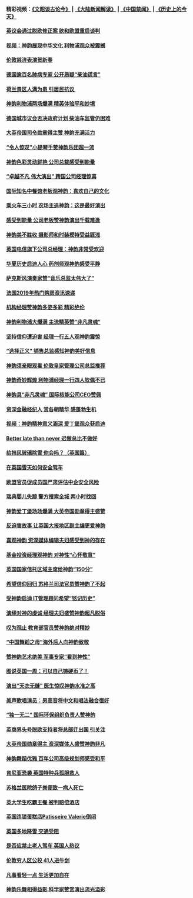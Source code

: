 #### 精彩视频：[《文昭谈古论今》](https://github.com/gfw-breaker/wenzhao) | [《大陆新闻解读》](https://github.com/gfw-breaker/ntdtv-comedy) | [《中国禁闻》](https://github.com/gfw-breaker/ntdtv-news) | [《历史上的今天》](https://github.com/gfw-breaker/today-in-history) 

#### [英议会通过脱欧修正案 欲和欧盟重启谈判](../pages/nsc974/n11011622.md?t=01301230) 

#### [视频：神韵展现中华文化 利物浦观众被震撼](../pages/nsc974/n11011005.md?t=01301230) 

#### [伦敦慈济表演贺新春](../pages/nsc974/n11011139.md?t=01301230) 

#### [德国逾百名肺病专家 公开质疑“柴油谎言”](../pages/nsc974/n11010325.md?t=01301230) 

#### [荷兰景区人满为患 引居民抗议 ](../pages/nsc974/n11010747.md?t=01301230) 

#### [神韵利物浦两场爆满 精英体验平和妙境](../pages/nsc974/n11010417.md?t=01301230) 

#### [德国城市议会否决政府计划 柴油车监管仍困难](../pages/nsc974/n11010716.md?t=01301230) 

#### [大英帝国司令勋章得主赞 神韵充满活力](../pages/nsc974/n11009434.md?t=01301230) 

#### [“令人惊叹”小提琴手赞神韵乐团超一流](../pages/nsc974/n11009535.md?t=01301230) 

#### [神韵色彩灵动鲜艳 公司总裁感受到能量](../pages/nsc974/n11009391.md?t=01301230) 

#### [“卓越不凡 伟大演出” 跨国公司经理惊喜](../pages/nsc974/n11009359.md?t=01301230) 

#### [国际知名中餐馆老板观神韵：喜欢自己的文化](../pages/nsc974/n11009314.md?t=01301230) 

#### [乘火车三小时 农场主追神韵：这是最好演出](../pages/nsc974/n11009299.md?t=01301230) 

#### [感受到能量 公司老板赞神韵演出千载难逢](../pages/nsc974/n11009226.md?t=01301230) 

#### [神韵美不胜收 摄影师和时装模特受益匪浅](../pages/nsc974/n11009171.md?t=01301230) 

#### [英国电信旗下公司总经理：神韵非常受欢迎](../pages/nsc974/n11008992.md?t=01301230) 

#### [华夏历史启迪人心 药剂师观神韵感受平静](../pages/nsc974/n11007232.md?t=01301230) 

#### [萨克斯风演奏家赞“音乐总监太伟大了”](../pages/nsc974/n11007174.md?t=01301230) 

#### [法国2019年热门购房资讯速递](../pages/nsc974/n10947033.md?t=01301230) 

#### [机构经理赞神韵多姿多彩 精彩绝伦](../pages/nsc974/n11006484.md?t=01301230) 

#### [神韵利物浦大爆满 主流精英赞“非凡灵魂”](../pages/nsc974/n11006697.md?t=01301230) 

#### [坚持信仰遭迫害 经理一行五人观神韵震惊](../pages/nsc974/n11006523.md?t=01301230) 

#### [“选择正义” 销售总监感知神韵美好信息](../pages/nsc974/n11006437.md?t=01301230) 

#### [神韵须亲眼观看 伦敦皇家管理公司总监推荐](../pages/nsc974/n11006402.md?t=01301230) 

#### [神韵奇妙辉煌 利物浦经理一行四人钦佩不已](../pages/nsc974/n11006397.md?t=01301230) 

#### [神韵具“非凡灵魂” 国际核能公司CEO赞佩](../pages/nsc974/n11006353.md?t=01301230) 

#### [资深金融经纪人 赏各朝精华 感蓬勃生机](../pages/nsc974/n11006347.md?t=01301230) 

#### [视频：神韵精神意义涵深 爱丁堡观众获启迪](../pages/nsc974/n11004622.md?t=01301230) 

#### [Better late than never 迟做总比不做好](../pages/nsc974/n11004768.md?t=01301230) 

#### [给挡风玻璃除雪 你会吗？（英国篇）](../pages/nsc974/n11004765.md?t=01301230) 

#### [在英国雪天如何安全驾车](../pages/nsc974/n11004758.md?t=01301230) 

#### [欧盟官员促成员国严肃评估中企安全风险](../pages/nsc974/n11004719.md?t=01301230) 

#### [瑞典婴儿失踪 警方搜索全城 两小时找回](../pages/nsc974/n11004065.md?t=01301230) 

#### [神韵爱丁堡场场爆满 大英帝国勋章得主盛赞](../pages/nsc974/n11003114.md?t=01301230) 

#### [反迫害故事 让英国大报地区副主编更爱神韵](../pages/nsc974/n11003184.md?t=01301230) 

#### [喜观神韵 资深媒体编辑夫妇感受到神的存在](../pages/nsc974/n11003116.md?t=01301230) 

#### [基金投资经理观神韵 对神性“心怀敬意”](../pages/nsc974/n11003069.md?t=01301230) 

#### [英国国家信托区域主席给神韵“150分”](../pages/nsc974/n11003048.md?t=01301230) 

#### [希望信仰回归 苏格兰司法官员赞神韵了不起](../pages/nsc974/n11003060.md?t=01301230) 

#### [受神韵启迪 IT管理顾问希望“铭记历史”](../pages/nsc974/n11003055.md?t=01301230) 

#### [演绎对神的虔诚 经理夫妇盛赞神韵超凡脱俗](../pages/nsc974/n11003014.md?t=01301230) 

#### [叹为观止 教育部官员赞神韵绝对精妙](../pages/nsc974/n11003000.md?t=01301230) 

#### [“中国舞蹈之母”海外后人向神韵致敬](../pages/nsc974/n11002983.md?t=01301230) 

#### [赞神韵艺术绝美 军事专家“看到神性”](../pages/nsc974/n11002960.md?t=01301230) 

#### [图说英国一周：可以自己铸硬币了！](../pages/nsc974/n11002835.md?t=01301230) 

#### [演出“天衣无缝” 医生惊叹神韵水准之高](../pages/nsc974/n11002806.md?t=01301230) 

#### [美声歌唱演员：男高音将中文和唱法融合很好](../pages/nsc974/n11002784.md?t=01301230) 

#### [“独一无二” 国际环保组织负责人赞神韵](../pages/nsc974/n11002679.md?t=01301230) 

#### [英商界头号脱欧支持者将总部迁出国 引关注](../pages/nsc974/n11002435.md?t=01301230) 

#### [大英帝国勋章得主 资深媒体人盛赞神韵非凡](../pages/nsc974/n11002544.md?t=01301230) 

#### [神韵舞蹈优雅 百年公司高级规划师感受和平](../pages/nsc974/n11002532.md?t=01301230) 

#### [肯尼亚恐袭 英国特种兵孤胆救人](../pages/nsc974/n11002522.md?t=01301230) 

#### [苏格兰医院鸽子粪便致一病人死亡](../pages/nsc974/n11002503.md?t=01301230) 

#### [英大学生吃霸王餐 被判赔偿酒店](../pages/nsc974/n11002494.md?t=01301230) 

#### [英国连锁蛋糕店Patisseire Valerie倒闭](../pages/nsc974/n11002478.md?t=01301230) 

#### [英国多地降雪 交通受阻](../pages/nsc974/n11002473.md?t=01301230) 

#### [是否应禁止老人驾车 英国人热议](../pages/nsc974/n11002456.md?t=01301230) 

#### [伦敦穷人区公校 41人进牛剑](../pages/nsc974/n11002447.md?t=01301230) 

#### [凡事看轻一点 生活更加自在](../pages/nsc974/n11001530.md?t=01301230) 

#### [神韵乐舞相得益彰 科学家赞赏演出流光溢彩](../pages/nsc974/n11000482.md?t=01301230) 

